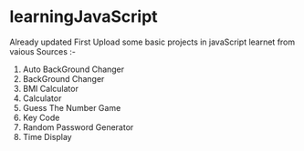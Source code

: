 # learningJavaScript
Already updated
First Upload some basic projects in javaScript learnet from vaious Sources :-

1. Auto BackGround Changer
2. BackGround Changer
3. BMI Calculator
4. Calculator
5. Guess The Number Game
6. Key Code
7. Random Password Generator
8. Time Display